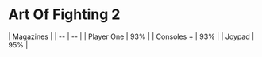 # Art Of Fighting 2

| Magazines |
| -- | -- |
| Player One | 93% |
| Consoles + | 93% |
| Joypad | 95% |